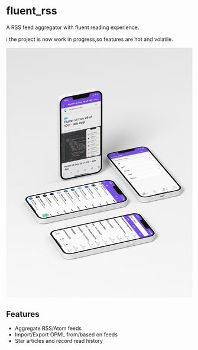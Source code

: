# fluent_rss

A RSS feed aggregator with fluent reading experience.

:information_source: the project is now work in progress,so features are hot and volatile.

![home page](docs/images/home.jpg)
## Features
- Aggregate RSS/Atom feeds 
- Import/Export OPML from/based on feeds
- Star articles and record read history






